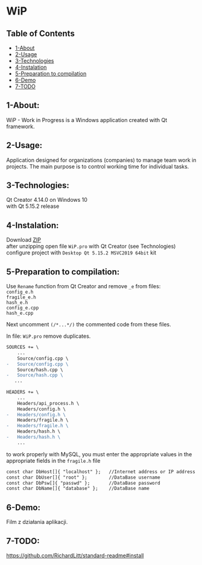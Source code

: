 # WiP

## Table of Contents
- [1-About](#1-about)
- [2-Usage](#2-usage)
- [3-Technologies](#3-technologies)
- [4-Instalation](#4-instalation)
- [5-Preparation to compilation](#5-preparation-to-compilation)
- [6-Demo](#6-demo)
- [7-TODO](#7-todo)

## 1-About:
WiP - Work in Progress is a Windows application created with Qt framework.

## 2-Usage:
Application designed for organizations (companies) to manage team work in projects.
The main purpose is to control working time for individual tasks.

## 3-Technologies:
Qt Creator 4.14.0 on Windows 10\
with Qt 5.15.2 release

## 4-Instalation:
Download [ZIP](https://github.com/CodeBau/WiP/archive/master.zip)\
after unzipping open file `WiP.pro` with Qt Creator (see Technologies)\
configure project with `Desktop Qt 5.15.2 MSVC2019 64bit` kit


## 5-Preparation to compilation:
Use `Rename` function from Qt Creator and remove `_e` from files:\
`config_e.h`\
`fragile_e.h`\
`hash_e.h`\
`config_e.cpp`\
`hash_e.cpp`

Next uncomment `(/*...*/)` the commented code from these files.

In file: `WiP.pro` remove duplicates.
```diff
SOURCES += \
    ...
    Source/config.cpp \
-   Source/config.cpp \
    Source/hash.cpp \
-   Source/hash.cpp \
   ...
   
HEADERS += \
    ...
    Headers/api_process.h \
    Headers/config.h \
-   Headers/config.h \
    Headers/fragile.h \
-   Headers/fragile.h \
    Headers/hash.h \
-   Headers/hash.h \
    ...
```
to work properly with MySQL, you must enter the appropriate values in the appropriate fields in the `fragile.h` file
```diff
const char DbHost[]{ "localhost" };   //Internet address or IP address of the MySQL server
const char DbUser[]{ "root" };        //DataBase username
const char DbPsw[]{ "passwd" };       //DataBase password
const char DbName[]{ "database" };    //DataBase name
```
## 6-Demo: 
Film z działania aplikacji.

## 7-TODO:

https://github.com/RichardLitt/standard-readme#install
